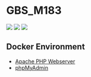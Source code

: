 # GBS_M183

[![](https://img.shields.io/badge/School-GBSSG-green)](https://www.gbssg.ch)
[![](https://img.shields.io/badge/ICT--Module-183-blue)](https://www.modulbaukasten.ch/module/183/3/de-DE?title=Applikationssicherheit-implementieren)
![](https://img.shields.io/badge/Semester-6-blue)

## Docker Environment

- [Apache PHP Webserver](http://localhost:8081/)
- [phpMyAdmin](http://localhost:8082/)
